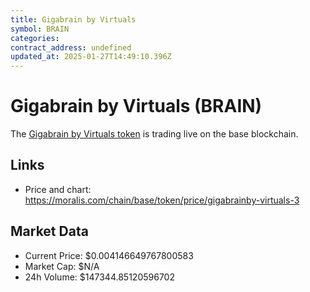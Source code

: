 ```yaml
---
title: Gigabrain by Virtuals
symbol: BRAIN
categories: 
contract_address: undefined
updated_at: 2025-01-27T14:49:10.396Z
---
```


# Gigabrain by Virtuals (BRAIN)
The [Gigabrain by Virtuals token](https://moralis.com/chain/base/token/price/gigabrainby-virtuals-3) is trading live on the base blockchain.

## Links
- Price and chart: https://moralis.com/chain/base/token/price/gigabrainby-virtuals-3

## Market Data
- Current Price: $0.004146649767800583
- Market Cap: $N/A
- 24h Volume: $147344.85120596702
